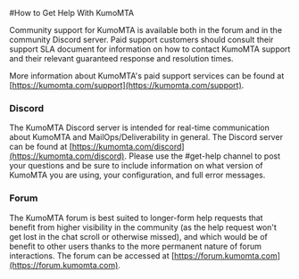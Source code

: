 #How to Get Help With KumoMTA

Community support for KumoMTA is available both in the forum and in the
community Discord server. Paid support customers should consult their support
SLA document for information on how to contact KumoMTA support and their
relevant guaranteed response and resolution times.

More information about KumoMTA's paid support services can be found at [https://kumomta.com/support](https://kumomta.com/support).

### Discord

The KumoMTA Discord server is intended for real-time communication about
KumoMTA and MailOps/Deliverability in general. The Discord server can be found at
[https://kumomta.com/discord](https://kumomta.com/discord). Please use the #get-help channel to post your questions and be sure to include information on what version of KumoMTA you are using, your configuration, and full error messages.

### Forum

The KumoMTA forum is best suited to longer-form help requests that benefit from
higher visibility in the community (as the help request won't get lost in the
chat scroll or otherwise missed), and which would be of benefit to other users
thanks to the more permanent nature of forum interactions. The forum can be
accessed at [https://forum.kumomta.com](https://forum.kumomta.com).